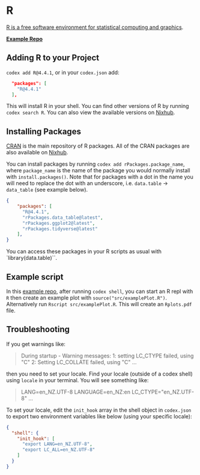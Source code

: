 # R

[R is a free software environment for statistical computing and graphics](https://www.r-project.org/).

[**Example Repo**](https://github.com/khulnasoft/codex/tree/main/examples/data_science/R)

## Adding R to your Project

`codex add R@4.4.1`, or in your `codex.json` add:

```json
  "packages": [
    "R@4.4.1"
  ],
```

This will install R in your shell. You can find other versions of R by running `codex search R`.
You can also view the available versions on [Nixhub](https://www.nixhub.io/packages/R).

## Installing Packages

[CRAN](https://cran.r-project.org/) is the main repository of R packages.
All of the CRAN packages are also available on [Nixhub](https://www.nixhub.io/).

You can install packages by running `codex add rPackages.package_name`, where `package_name` is the name of the package you would normally install with `install.packages()`.
Note that for packages with a dot in the name you will need to replace the dot with an underscore, i.e. `data.table` -> `data_table` (see example below).

```json
{
    "packages": [
      "R@4.4.1",
      "rPackages.data_table@latest",
      "rPackages.ggplot2@latest",
      "rPackages.tidyverse@latest"
    ],
}
```

You can access these packages in your R scripts as usual with `library(data.table)``.

## Example script

In this [example repo](https://github.com/khulnasoft/codex/tree/main/examples/data_science/R), after running `codex shell`, you can start an R repl with `R` then create an example plot with `source("src/examplePlot.R")`. 
Alternatively run `Rscript src/examplePlot.R`.
This will create an `Rplots.pdf` file.

## Troubleshooting

If you get warnings like:

> During startup - Warning messages:
> 1: setting LC_CTYPE failed, using "C"
> 2: Setting LC_COLLATE failed, using "C"
> ...

then you need to set your locale.
Find your locale (outside of a codex shell) using `locale` in your terminal. You will see something like:

> LANG=en_NZ.UTF-8
> LANGUAGE=en_NZ:en
> LC_CTYPE="en_NZ.UTF-8"
> ...

To set your locale, edit the `init_hook` array in the shell object in `codex.json` to export two environment variables like below (using your specific locale):

```json
{
  "shell": {
    "init_hook": [
      "export LANG=en_NZ.UTF-8",
      "export LC_ALL=en_NZ.UTF-8"
    ]
  }
}
```
